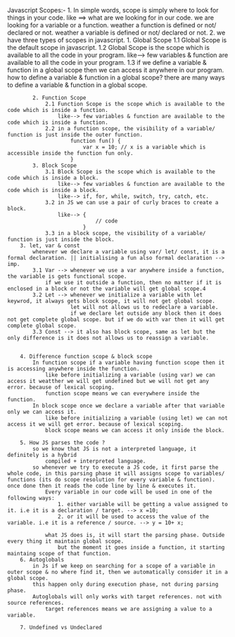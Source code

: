 Javascript 
    Scopes:-
        1. In simple words, scope is simply where to look for things in your code.
           like ==> what are we looking for in our code.
                      we are looking for a variable or a function.
                          weather a function is defined or not/ declared or not.
                          weather a variable is defined or not/ declared or not.
        2. we have three types of scopes in javascript.
            1. Global Scope
                1.1 Global Scope is the default scope in javascript.
                1.2 Global Scope is the scope which is available to all the code in your program.
                    like--> few variables & function are available to all the code in your program.
                1.3 if we define a variable & function in a global scope then we can access it anywhere in our program.
                    how to define a variable & function in a global scope?
                        there are many ways to define a variable & function in a global scope.
                          
            2. Function Scope
                2.1 Function Scope is the scope which is available to the code which is inside a function.
                    like--> few variables & function are available to the code which is inside a function.
                2.2 in a function scope, the visibility of a variable/ function is just inside the outer function.
                        function fun() {
                            var x = 10; // x is a variable which is accessible inside the function fun only.
                        }
            3. Block Scope
                3.1 Block Scope is the scope which is available to the code which is inside a block.
                    like--> few variables & function are available to the code which is inside a block.
                    like--> if, for, while, switch, try, catch, etc.
                3.2 in JS we can use a pair of curly braces to create a block.
                    like--> {
                                // code
                            }
                3.3 in a block scope, the visibility of a variable/ function is just inside the block. 
        3. let, var & const
            whenever we declare a variable using var/ let/ const, it is a formal declaration. || initialising a fun also formal declaration --> imp. 
            3.1 Var --> whenever we use a var anywhere inside a function, the variable is gets functional scope. 
                if we use it outside a function, then no matter if it is enclosed in a block or not the variable will get global scope.4
            3.2 Let --> whenever we initialize a variable with let keywrod, it always gets block scope, it will not get global scope.
                        let will not allows us to redeclare a variable.
                        if we declare let outside any block then it does not get complete global scope. but if we do with var then it will get complete global scope.
            3.3 Const --> it also has block scope, same as let but the only difference is it does not allows us to reassign a variable.

     
        4. Difference function scope & block scope
            In function scope if a variable having function scope then it is accessing anywhere inside the function.
                like before initializing a variable (using var) we can access it weatther we will get undefined but we will not get any error. because of lexical scoping.
                function scope means we can everywhere inside the function.
            In block scope once we declare a variable after that variable only we can access it.
                like before initializing a variable (using let) we can not access it we will get error. because of lexical scoping.
                block scope means we can access it only inside the block.
        
        5. How JS parses the code ?
            so we know that JS is not a interpreted language, it definitely is a hybrid 
                compiled + interpreted language.
            so whenever we try to execute a JS code, it first parse the whole code, in this parsing phase it will assigns scope to variables/ functions (its do scope resolution for every variable & function). once done then it reads the code line by line & executes it. 
                Every variable in our code will be used in one of the following ways:
                    1. either variable will be getting a value assigned to it. i.e it is a declaration / target. --> x =10;
                    2. or it will be used to access the value of the variable. i.e it is a reference / source. --> y = 10+ x;

                what JS does is, it will start the parsing phase. Outside every thing it maintain global scope. 
                    but the moment it goes inside a function, it starting maintaing scope of that function. 
        6. Autoglobals
            in Js if we keep on searching for a scope of a variable in outer scope & no where find it, then we automatically consider it in a global scope.
            this happen only during execution phase, not during parsing phase.
            Autoglobals will only works with target references. not with source references.
                target references means we are assigning a value to a variable.
        
        7. Undefined vs Undeclared 
            
            


          